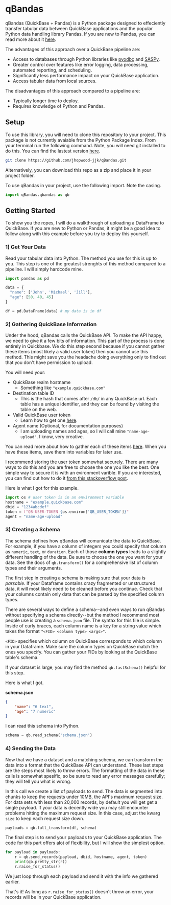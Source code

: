# qBandas

qBandas (QuickBase + Pandas) is a Python package designed to effeciently transfer tabular data between QuickBase applications and the popular Python data handling library Pandas. If you are new to Pandas, you can read more about it [here](https://pandas.pydata.org/).

The advantages of this approach over a QuickBase pipeline are:
* Access to databases through Python libraries like [pyodbc](https://github.com/mkleehammer/pyodbc) and [SASPy](https://sassoftware.github.io/saspy/).
* Greater control over features like error logging, data processing, automated reporting, and scheduling.
* Significantly less performance impact on your QuickBase application.
* Access tabular data from local sources. 

The disadvantages of this approach compared to a pipeline are:
* Typically longer time to deploy.
* Requires knowledge of Python and Pandas.

## Setup

To use this library, you will need to clone this repository to your project. This package is not currently avaiable from the Python Package Index. From your terminal run the following command. Note, you will need git installed to do this. You can find the lastest version [here](https://git-scm.com/).

```bash
git clone https://github.com/jhopwood-jjk/qBandas.git
```

Alternatively, you can download this repo as a zip and place it in your project folder.

To use qBandas in your project, use the following import. Note the casing. 

```python
import qBandas.qbandas as qb
```

## Getting Started

To show you the ropes, I will do a walkthrough of uploading a DataFrame to QuickBase. If you are new to Python or Pandas, it might be a good idea to follow along with this example before you try to deploy this yourself. 

### 1) Get Your Data

Read your tabular data into Python. The method you use for this is up to you. This step is one of the greatest strenghts of this method compared to a pipeline. I will simply hardcode mine. 

```python
import pandas as pd

data = {
  "name": ['John', 'Michael', 'Jill'],
  "age": [50, 40, 45]
}

df = pd.DataFrame(data) # my data is in df
```

### 2) Gathering QuickBase Information

Under the hood, qBandas calls the QuickBase API. To make the API happy, we need to give it a few bits of information. This part of the process is done entirely in Quickbase. We do this step second because if you cannot gather these items (most likely a valid user token) then you cannot use this method. This might save you the headache doing everything only to find out that you don't have permission to upload. 

You will need your:

* QuickBase realm hostname 
    - Something like `"example.quickbase.com"`
* Destination table ID 
    - This is the hash that comes after `/db/` in any QuickBase url. Each table has a unique identifier, and they can be found by visiting the table on the web.
* Valid QuickBase user token
    - Learn how to get one [here](https://developer.quickbase.com/auth).
* Agent name (Optional, for documentation purposes)
    - I am uploading names and ages, so I will call mine `"name-age-upload"`. I know, very creative.  

You can read more about how to gather each of these items [here](https://developer.quickbase.com). When you have these items, save them into variables for later use. 

I recommend storing the user token somewhat securely. There are many ways to do this and you are free to choose the one you like the best. One simple way to secure it is with an evironment varible. If you are interested, you can find out how to do it [from this stackoverflow post](https://stackoverflow.com/questions/4906977/how-can-i-access-environment-variables-in-python).

Here is what I got for this example.

```python
import os # user token is in an environment variable
hostname = "example.quickbase.com"
dbid = "1234abcdef"
token = f"QB-USER-TOKEN {os.environ['QB_USER_TOKEN']}"
agent = "name-age-upload"
```

### 3) Creating a Schema

The schema defines how qBandas will comunicate the data to QuickBase. For example, if you have a column of integers you could specify that column as `numeric`, `text`, or `duration`. Each of those __column types__ leads to a slightly different handling of the data. Be sure to choose the one you want for your data. See the docs of `qb.transform()` for a comprehensive list of column types and their arguments. 

The first step in creating a schema is making sure that your data is _parsable_. If your Dataframe contains crazy fragmented or unstructured data, it will most likely need to be cleaned before you continue. Check that your columns contain only data that can be parsed by the specified column types. 

There are several ways to define a schema--and even ways to run qBandas without specifying a schema directly--but the method I recommend most people use is creating a `schema.json` file. The syntax for this file is simple. Inside of curly braces, each column name is a key for a string value which takes the format `"<FID> <column type> <args>"`. 

`<FID>` specifies which column on QuickBase corresponds to which column in your Dataframe. Make sure the column types on QuickBase match the ones you specify. You can gather your FIDs by looking at the QuickBase table's schema. 

If your dataset is large, you may find the method `qb.fastSchema()` helpful for this step.

Here is what I got.

<div style="margin:0;"><b>schema.json</b></div>

```json
{
    "name": "6 text",
    "age": "7 numeric"    
}
```

I can read this schema into Python.

```python
schema = qb.read_schema('schema.json')
```

### 4) Sending the Data

Now that we have a dataset and a matching schema, we can transform the data into a format that the QuickBase API can understand. These last steps are the steps most likely to throw errors. The formatting of the data in these calls is somewhat spesific, so be sure to read any error messages carefully; they will tell you what is wrong.

In this call we create a list of payloads to send. The data is segmented into chunks to keep the requests under 10MB, the API's maximum request size. For data sets with less than 20,000 records, by default you will get get a single payload. If your data is decently wide you may still encounter problems hitting the maximum request size. In this case, adjust the kwarg `size` to keep each request size down. 

```python
payloads = qb.full_transform(df, schema)
```

The final step is to send your payloads to your QuickBase application. The code for this part offers alot of flexibility, but I will show the simplest option.

```python
for payload in payloads:
    r = qb.send_records(payload, dbid, hostname, agent, token)
    print(qb.pretty_str(r))
    r.raise_for_status()
```

We just loop through each payload and send it with the info we gathered earlier. 

That's it! As long as `r.raise_for_status()` doesn't throw an error, your records will be in your QuickBase application. 